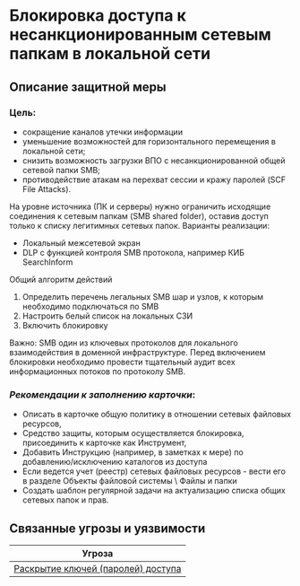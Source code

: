 # Блокировка доступа к несанкционированным сетевым папкам в локальной сети

## Описание защитной меры
### Цель:
+ сокращение каналов утечки информации
+ уменьшение возможностей для горизонтального перемещения в локальной сети;
+ снизить возможность загрузки ВПО с несанкционированной общей сетевой папки SMB;
+ противодействие атакам на перехват сессии и кражу паролей (SCF File Attacks).

На уровне источника (ПК и серверы) нужно ограничить исходящие соединения к сетевым папкам (SMB shared folder), оставив доступ только к списку легитимных сетевых папок.
Варианты реализации:
+ Локальный межсетевой экран
+ DLP с функцией контроля SMB протокола, например КИБ SearchInform

Общий алгоритм действий
1. Определить перечень легальных SMB шар и узлов, к которым необходимо подключаться по SMB
2. Настроить белый список на локальных СЗИ
3. Включить блокировку 

Важно: SMB один из ключевых протоколов для локального взаимодействия в доменной инфраструктуре. Перед включением блокировки необходимо провести тщательный аудит всех информационных потоков по протоколу SMB.

### *Рекомендации к заполнению карточки*:
+ Описать в карточке общую политику в отношении сетевых файловых ресурсов,
+ Средство защиты, которым осуществляется блокировка, присоединить к карточке как Инструмент,
+ Добавить Инструкцию (например, в заметках к мере) по добавлению/исключению каталогов из доступа 
+ Если ведется учет (реестр) сетевых файловых ресурсов - вести его в разделе Объекты файловой системы \ Файлы и папки 
+ Создать шаблон регулярной задачи на актуализацию списка общих сетевых папок и прав.

## Связанные угрозы и уязвимости
|Угроза|
|-|
|[Раскрытие ключей (паролей) доступа](/vkr/threats/page2)|